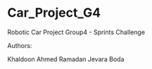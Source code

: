 # Car_Project_G4
 Robotic Car Project Group4 - Sprints Challenge

Authors:

Khaldoon
Ahmed Ramadan
Jevara
Boda

